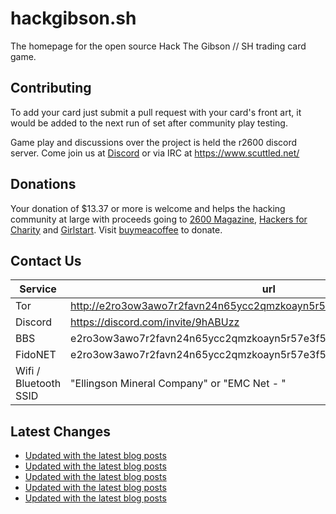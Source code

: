 # hackgibson.sh
The homepage for the open source Hack The Gibson // SH trading card game.


## Contributing

To add your card just submit a pull request with your card's front art, it would be added to the next run of set after community play testing.

Game play and discussions over the project is held the r2600 discord server. Come join us at [Discord](https://discord.com/invite/9hABUzz) or via IRC at https://www.scuttled.net/


## Donations

Your donation of $13.37 or more is welcome and helps the hacking community at large with proceeds going to [2600 Magazine](https://2600.com/), [Hackers for Charity](https://hackersforcharity.org) and [Girlstart](https://girlstart.org).  Visit [buymeacoffee](https://www.buymeacoffee.com/hackgibson.sh) to donate.


## Contact Us

Service | url
-|-
Tor | http://e2ro3ow3awo7r2favn24n65ycc2qmzkoayn5r57e3f56nvjwdcgg32ad.onion
Discord | https://discord.com/invite/9hABUzz
BBS | e2ro3ow3awo7r2favn24n65ycc2qmzkoayn5r57e3f56nvjwdcgg32ad.onion:23
FidoNET | e2ro3ow3awo7r2favn24n65ycc2qmzkoayn5r57e3f56nvjwdcgg32ad.onion:24554
Wifi / Bluetooth SSID | "Ellingson Mineral Company" or "EMC Net - <fidonet address>"

## Latest Changes
<!-- BLOG-POST-LIST:START -->
- [Updated with the latest blog posts](https://github.com/DFW2600/hackgibson.sh/commit/60e95b310f7127b41f423580bb7999ab25927fdf)
- [Updated with the latest blog posts](https://github.com/DFW2600/hackgibson.sh/commit/264d36460a4386745b1f105561dfcddaec68c9ce)
- [Updated with the latest blog posts](https://github.com/DFW2600/hackgibson.sh/commit/cb7a106b7feddb5344dd12a7ba5808b6e51f27e6)
- [Updated with the latest blog posts](https://github.com/DFW2600/hackgibson.sh/commit/de1dc7bc988bff2fd32d4eb091aa605415960b6b)
- [Updated with the latest blog posts](https://github.com/DFW2600/hackgibson.sh/commit/9abecc4d602e90d6e1b6893b2fa2616a408c3297)
<!-- BLOG-POST-LIST:END -->
